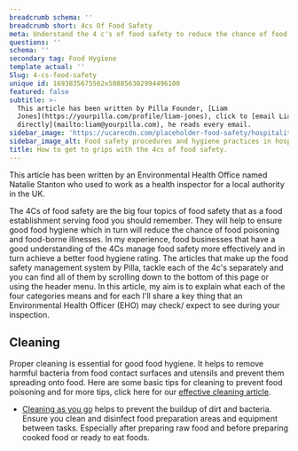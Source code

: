```yaml
---
breadcrumb schema: ''
breadcrumb short: 4cs Of Food Safety
meta: Understand the 4 c's of food safety to reduce the chance of food poisoning.
questions: ''
schema: ''
secondary tag: Food Hygiene
template actual: ''
Slug: 4-cs-food-safety
unique id: 1693835675562x508856302994496100
featured: false
subtitle: >-
  This article has been written by Pilla Founder, [Liam
  Jones](https://yourpilla.com/profile/liam-jones), click to [email Liam
  directly](mailto:liam@yourpilla.com), he reads every email.
sidebar_image: 'https://ucarecdn.com/placeholder-food-safety/hospitality-food-safety.jpg'
sidebar_image_alt: Food safety procedures and hygiene practices in hospitality
title: How to get to grips with the 4cs of food safety.
---
```

This article has been written by an Environmental Health Office named Natalie Stanton who used to work as a health inspector for a local authority in the UK.&nbsp;

 The 4Cs of food safety are the big four topics of food safety that as a food establishment serving food you should remember. They will help to ensure good food hygiene which in turn will reduce the chance of food poisoning and food-borne illnesses.
In my experience, food businesses that have a good understanding of the 4Cs manage food safety more effectively and in turn achieve a better food hygiene rating.  The articles that make up the food safety management system by Pilla, tackle each of the 4c's separately and you can find all of them by scrolling down to the bottom of this page or using the header menu. In this article, my aim is to explain what each of the four categories means and for each I'll share a key thing that an Environmental Health Officer (EHO) may check/ expect to see during your inspection.

 ## Cleaning

 Proper cleaning is essential for good food hygiene. It helps to remove harmful bacteria from food contact surfaces and utensils and prevent them spreading onto food.
 Here are some basic tips for cleaning to prevent food poisoning and for more tips, click here for our [effective cleaning article](https://yourpilla.com/blog/effective-cleaning).

 - [Cleaning as you go](https://yourpilla.com/blog/clean-as-you-go) helps to prevent the buildup of dirt and bacteria. Ensure you clean and disinfect food preparation areas and equipment between tasks. Especially after preparing raw food and before preparing cooked food or ready to eat foods.
